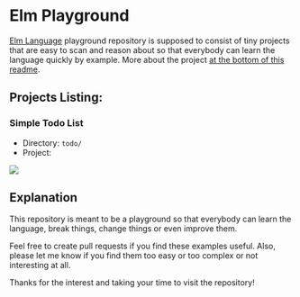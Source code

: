 # Elm Playground

[Elm Language](http://elm-lang.org/) playground repository is supposed to consist of tiny projects that are easy to scan and reason about so that everybody can learn the language quickly by example. More about the project [at the bottom of this readme](https://github.com/maciejsmolinski/elm-playground#explanation).

## Projects Listing:

### Simple Todo List

* Directory: `todo/`
* Project:

![](http://g.recordit.co/JqIZyAy9eE.gif)

## Explanation

This repository is meant to be a playground so that everybody can learn the language, break things, change things or even improve them.

Feel free to create pull requests if you find these examples useful. Also, please let me know if you find them too easy or too complex or not interesting at all.

Thanks for the interest and taking your time to visit the repository!
